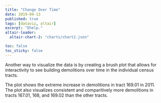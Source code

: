 ```yaml
---
title: "Change Over Time"
date: 2019-04-13
published: true
tags: [dataviz, altair]
excerpt: "Ehelp."
altair-loader:
  altair-chart-2: "charts/chart2.json"

toc: false
toc_sticky: false
---
```


Another way to visualize the data is by creating a brush plot that allows for interactivity to see building demolitions over time in the individual census tracts.

The plot shows the extreme increase in demolitions in tract 169.01 in 2011. The plot also visualizes consistent and comparitively more demolitions in tracts 167.01, 168, and 169.02 than the other tracts. 

<div id="altair-chart-2"></div>

